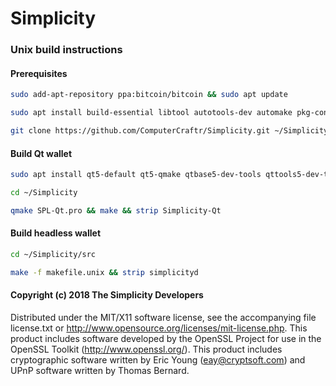 # Simplicity

### Unix build instructions

#### Prerequisites

```bash
sudo add-apt-repository ppa:bitcoin/bitcoin && sudo apt update

sudo apt install build-essential libtool autotools-dev automake pkg-config libssl-dev libevent-dev bsdmainutils software-properties-common libboost-dev libboost-system-dev libboost-filesystem-dev libboost-program-options-dev libboost-thread-dev libgmp-dev libminiupnpc-dev libqrencode-dev libdb4.8-dev libdb4.8++-dev

git clone https://github.com/ComputerCraftr/Simplicity.git ~/Simplicity
```

#### Build Qt wallet

```bash
sudo apt install qt5-default qt5-qmake qtbase5-dev-tools qttools5-dev-tools libqt5webkit5

cd ~/Simplicity

qmake SPL-Qt.pro && make && strip Simplicity-Qt
```

#### Build headless wallet

```bash
cd ~/Simplicity/src

make -f makefile.unix && strip simplicityd
```

#### Copyright (c) 2018 The Simplicity Developers

Distributed under the MIT/X11 software license, see the accompanying
file license.txt or http://www.opensource.org/licenses/mit-license.php.
This product includes software developed by the OpenSSL Project for use in
the OpenSSL Toolkit (http://www.openssl.org/).  This product includes
cryptographic software written by Eric Young (eay@cryptsoft.com) and UPnP
software written by Thomas Bernard.